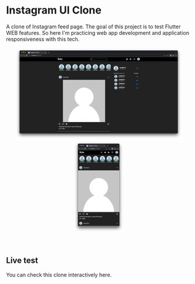 <!-- description section-->

# Instagram UI Clone

<p> A clone of Instagram feed page. The goal of this project is to test Flutter WEB features. So here I'm practicing web app development and application responsiveness with this tech.</p>

<p float="left" align="center">
    <img height="250" widht="150" src="readme-images/full-screen.png">
    <img height="250" widht="150" src="readme-images/small-screen.png">
</p>

<!--Page link section-->

<br />

## Live test

<p> You can check this clone interactively <a>here.</a></p>
